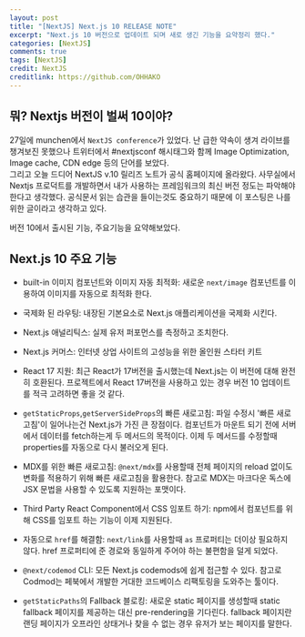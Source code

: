 ```yaml
---
layout: post
title: "[NextJS] Next.js 10 RELEASE NOTE"
excerpt: "Next.js 10 버전으로 업데이트 되며 새로 생긴 기능을 요약정리 했다."
categories: [NextJS]
comments: true
tags: [NextJS]
credit: NextJS
creditlink: https://github.com/OHHAKO
---
```


## 뭐? Nextjs 버전이 벌써 10이야?

27일에 munchen에서 `NextJS conference`가 있었다. 난 급한 약속이 생겨 라이브를 챙겨보진 못했으나 트위터에서 #nextjsconf 해시태그와 함께 Image Optimization, Image cache, CDN edge 등의 단어를 보았다. </br>
그리고 오늘 드디어 NextJS v.10 릴리즈 노트가 공식 홈페이지에 올라왔다. 사무실에서 Nextjs 프로덕트를 개발하면서 내가 사용하는 프레임워크의 최신 버전 정도는 파악해야 한다고 생각했다. 공식문서 읽는 습관을 들이는것도 중요하기 때문에 이 포스팅은 나를 위한 글이라고 생각하고 있다.

버전 10에서 출시된 기능, 주요기능을 요약해보았다.

## Next.js 10 주요 기능

- built-in 이미지 컴포넌트와 이미지 자동 최적화: 새로운 `next/image` 컴포넌트를 이용하여 이미지를 자동으로 최적화 한다.

- 국제화 된 라우팅: 내장된 기본요소로 Next.js 애플리케이션을 국제화 시킨다.

- Next.js 애널리틱스: 실제 유저 퍼포먼스를 측정하고 조치한다.

- Next.js 커머스: 인터넷 상업 사이트의 고성능을 위한 올인원 스타터 키트

- React 17 지원: 최근 React가 17버전을 출시했는데 Next.js는 이 버전에 대해 완전히 호환된다. 프로젝트에서 React 17버전을 사용하고 있는 경우 버전 10 업데이트를 적극 고려하면 좋을 것 같다.

- `getStaticProps`,`getServerSideProps`의 빠른 새로고침: 파일 수정시 '빠른 새로고침'이 일어나는건 Next.js가 가진 큰 장점이다. 컴포넌트가 마운트 되기 전에 서버에서 데이터를 fetch하는게 두 메서드의 목적이다. 이제 두 메서드를 수정할때 properties를 자동으로 다시 불러오게 된다.

- MDX를 위한 빠른 새로고침: `@next/mdx`를 사용할때 전체 페이지의 reload 없이도 변화를 적용하기 위해 빠른 새로고침을 활용한다. 참고로 MDX는 마크다운 독스에 JSX 문법을 사용할 수 있도록 지원하는 포맷이다.

- Third Party React Component에서 CSS 임포트 하기: npm에서 컴포넌트를 위해 CSS를 임포트 하는 기능이 이제 지원된다.

- 자동으로 `href`를 해결함: `next/link`를 사용할때 `as` 프로퍼티는 더이상 필요하지 않다. href 프로퍼티에 준 경로와 동일하게 주어야 하는 불편함을 덜게 되었다.

- `@next/codemod` CLI: 모든 Next.js codemods에 쉽게 접근할 수 있다. 참고로 Codmod는 페북에서 개발한 거대한 코드베이스 리팩토링을 도와주는 툴이다.

- `getStaticPaths`의 Fallback 블로킹: 새로운 static 페이지를 생성할때 static fallback 페이지를 제공하는 대신 pre-rendering을 기다린다. fallback 페이지란 랜딩 페이지가 오프라인 상태거나 찾을 수 없는 경우 유저가 보는 페이지를 말한다.
